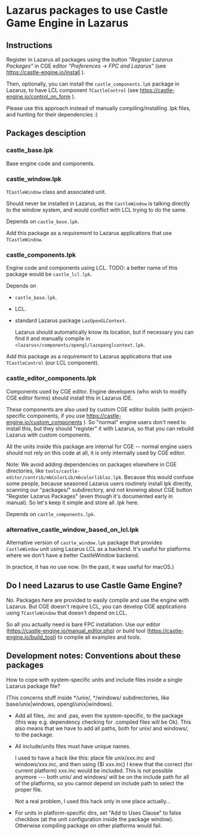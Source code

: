 # Lazarus packages to use Castle Game Engine in Lazarus

## Instructions

Register in Lazarus all packages using the button _"Register Lazarus Packages"_ in CGE editor _"Preferences -> FPC and Lazarus"_ (see https://castle-engine.io/install ).

Then, optionally, you can install the `castle_components.lpk` package in Lazarus, to have LCL component `TCastleControl` (see https://castle-engine.io/control_on_form ).

Please use this approach instead of manually compiling/installing .lpk files, and hunting for their dependencies :)

## Packages desciption

### castle_base.lpk

Base engine code and components.

### castle_window.lpk

`TCastleWindow` class and associated unit.

Should never be installed in Lazarus, as the `CastleWindow` is talking directly to the window system, and would conflict with LCL trying to do the same.

Depends on `castle_base.lpk`.

Add this package as a _requirement_ to Lazarus applications that use `TCastleWindow`.

### castle_components.lpk

Engine code and components using LCL. TODO: a better name of this package would be `castle_lcl.lpk`.

Depends on

- `castle_base.lpk`.

- LCL.

- standard Lazarus package `LazOpenGLContext`.

    Lazarus should automatically know its location, but if necessary you can find it and manually compile in `<lazarus>/components/opengl/lazopenglcontext.lpk`.

Add this package as a _requirement_ to Lazarus applications that use `TCastleControl` (our LCL component).

### castle_editor_components.lpk

Components used by CGE editor. Engine developers (who wish to modify CGE editor forms) should install this in Lazarus IDE.

These components are also used by custom CGE editor builds (with project-specific components, if you use https://castle-engine.io/custom_components ). So "normal" engine users don't need to install this, but they should "register" it with Lazarus, so that you can rebuild Lazarus with custom components.

All the units inside this package are internal for CGE -- normal engine users should not rely on this code at all, it is only internally used by CGE editor.

Note: We avoid adding dependencies on packages elsewhere in CGE directories, like `tools/castle-editor/contrib/mbColorLib/mbcolorliblaz.lpk`. Because this would confuse some people, because seasoned Lazarus users routinely install lpk directly, scanning our "packages/" subdirectory, and not knowing about CGE button "Register Lazarus Packages" (even though it's documented early in manual). So let's keep it simple and store all .lpk here.

Depends on `castle_components.lpk`.

### alternative_castle_window_based_on_lcl.lpk

Alternative version of `castle_window.lpk` package that provides `CastleWindow` unit using Lazarus LCL as a backend. It's useful for platforms where we don't have a better CastleWindow backend.

In practice, it has no use now. (In the past, it was useful for macOS.)

## Do I need Lazarus to use Castle Game Engine?

No. Packages here are provided to easily compile and use the engine with Lazarus. But CGE doesn't require LCL, you can develop CGE applications using `TCastleWindow` that doesn't depend on LCL.

So all you actually need is bare FPC installation. Use our editor (https://castle-engine.io/manual_editor.php) or build tool (https://castle-engine.io/build_tool) to compile all examples and tools.

## Development notes: Conventions about these packages

How to cope with system-specific units and include files inside
a single Lazarus package file?

  (This concerns stuff inside */unix/, */windows/ subdirectories,
  like base/unix|windows, opengl/unix|windows).

  - Add all files, .inc and .pas, even the system-specific, to the package
    (this way e.g. dependency checking for .compiled files will be Ok).
    This also means that we have to add all paths,
    both for unix/ and windows/, to the package.

  - All include/units files must have unique names.

    I used to have a hack like this: place file unix/xxx.inc
    and windows/xxx.inc, and then using {$I xxx.inc}
    I knew that the correct (for current platform) xxx.inc would be included.
    This is not possible anymore --- both unix/ and windows/ will be
    on the include path for all of the platforms,
    so you cannot depend on include path to select the proper file.

    Not a real problem, I used this hack only in one place actually...

  - For units in platform-specific dirs, set "Add to Uses Clause" to false
    checkbox (at the unit configuration inside the package window).
    Otherwise compiling package on other platforms would fail.
